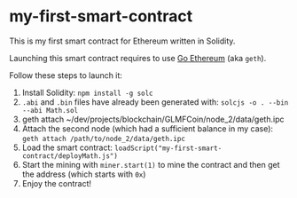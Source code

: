 # my-first-smart-contract

This is my first smart contract for Ethereum written in Solidity.

Launching this smart contract requires to use [Go Ethereum](https://github.com/ethereum/go-ethereum) (aka `geth`).

Follow these steps to launch it:
1. Install Solidity: `npm install -g solc`
2. `.abi` and `.bin` files have already been generated with: `solcjs -o . --bin --abi Math.sol`
3. geth attach ~/dev/projects/blockchain/GLMFCoin/node_2/data/geth.ipc
4. Attach the second node (which had a sufficient balance in my case): `geth attach /path/to/node_2/data/geth.ipc`
5. Load the smart contract: `loadScript("my-first-smart-contract/deployMath.js")`
6. Start the mining with `miner.start(1)` to mine the contract and then get the address (which starts with `0x`)
7. Enjoy the contract!